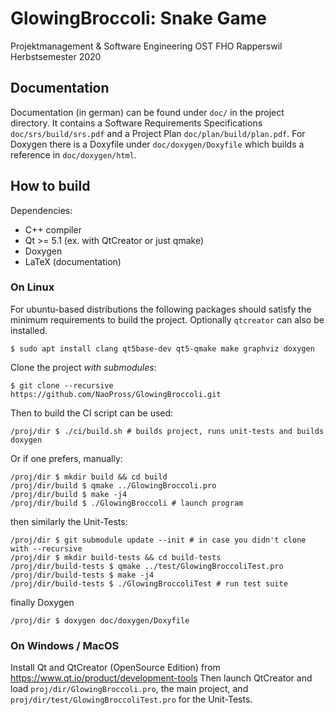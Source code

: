 # GlowingBroccoli: Snake Game
Projektmanagement & Software Engineering
OST FHO Rapperswil Herbstsemester 2020

## Documentation

Documentation (in german) can be found under `doc/` in the project directory. It
contains a Software Requirements Specifications `doc/srs/build/srs.pdf` and a
Project Plan `doc/plan/build/plan.pdf`. For Doxygen there is a Doxyfile under
`doc/doxygen/Doxyfile` which builds a reference in `doc/doxygen/html`.

## How to build

Dependencies:

- C++ compiler
- Qt >= 5.1 (ex. with QtCreator or just qmake)
- Doxygen
- LaTeX (documentation)

### On Linux

For ubuntu-based distributions the following packages should satisfy the minimum
requirements to build the project. Optionally `qtcreator` can also be installed.
```
$ sudo apt install clang qt5base-dev qt5-qmake make graphviz doxygen
```
Clone the project *with submodules*:
```
$ git clone --recursive https://github.com/NaoPross/GlowingBroccoli.git
```
Then to build the CI script can be used:
```
/proj/dir $ ./ci/build.sh # builds project, runs unit-tests and builds doxygen
```
Or if one prefers, manually:
```
/proj/dir $ mkdir build && cd build
/proj/dir/build $ qmake ../GlowingBroccoli.pro
/proj/dir/build $ make -j4
/proj/dir/build $ ./GlowingBroccoli # launch program
```
then similarly the Unit-Tests:
```
/proj/dir $ git submodule update --init # in case you didn't clone with --recursive
/proj/dir $ mkdir build-tests && cd build-tests
/proj/dir/build-tests $ qmake ../test/GlowingBroccoliTest.pro
/proj/dir/build-tests $ make -j4
/proj/dir/build-tests $ ./GlowingBroccoliTest # run test suite
```
finally Doxygen
```
/proj/dir $ doxygen doc/doxygen/Doxyfile
```

### On Windows / MacOS

Install Qt and QtCreator (OpenSource Edition) from
https://www.qt.io/product/development-tools
Then launch QtCreator and load `proj/dir/GlowingBroccoli.pro`, the main
project, and `proj/dir/test/GlowingBroccoliTest.pro` for the Unit-Tests.
